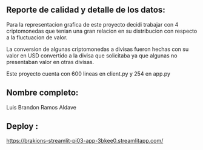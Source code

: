 ## Reporte de calidad y detalle de los datos: 

Para la representacion grafica de este proyecto decidi trabajar con 4 criptomonedas que tenian una gran relacion en su distribucion con respecto a la fluctuacion de valor.

La conversion de algunas criptomonedas a divisas fueron hechas con su valor en  USD convertido a la divisa que solicitaba  ya que algunas no presentaban valor en otras divisas.

Este proyecto cuenta con 600 lineas  en client.py y 254 en app.py

## Nombre completo:
Luis Brandon Ramos Aldave

## Deploy :
https://brakions-streamlit-pi03-app-3bkee0.streamlitapp.com/